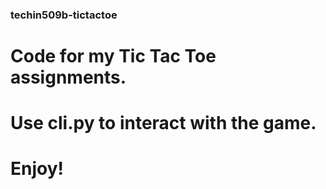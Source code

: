 ### techin509b-tictactoe
# Code for my Tic Tac Toe assignments.
# Use cli.py to interact with the game.
# Enjoy!
